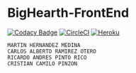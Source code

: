 # BigHearth-FrontEnd
[![Codacy Badge](https://api.codacy.com/project/badge/Grade/f77ef0e5b0f5472e8ce88460bd3039a8)](https://www.codacy.com/app/martinjhm271/BigHearth-BackEnd?utm_source=github.com&amp;utm_medium=referral&amp;utm_content=martinjhm271/BigHearth-BackEnd&amp;utm_campaign=Badge_Grade)
[![CircleCI](https://circleci.com/gh/martinjhm271/BigHearth-BackEnd.svg?style=svg)](https://circleci.com/gh/martinjhm271/BigHearth-BackEnd)
[![Heroku](https://wmpics.pics/di-D9YP.png)](https://bighearth.herokuapp.com/)

    MARTIN HERNANDEZ MEDINA
    CARLOS ALBERTO RAMIREZ OTERO
    RICARDO ANDRES PINTO RICO
    CRISTIAN CAMILO PINZON
